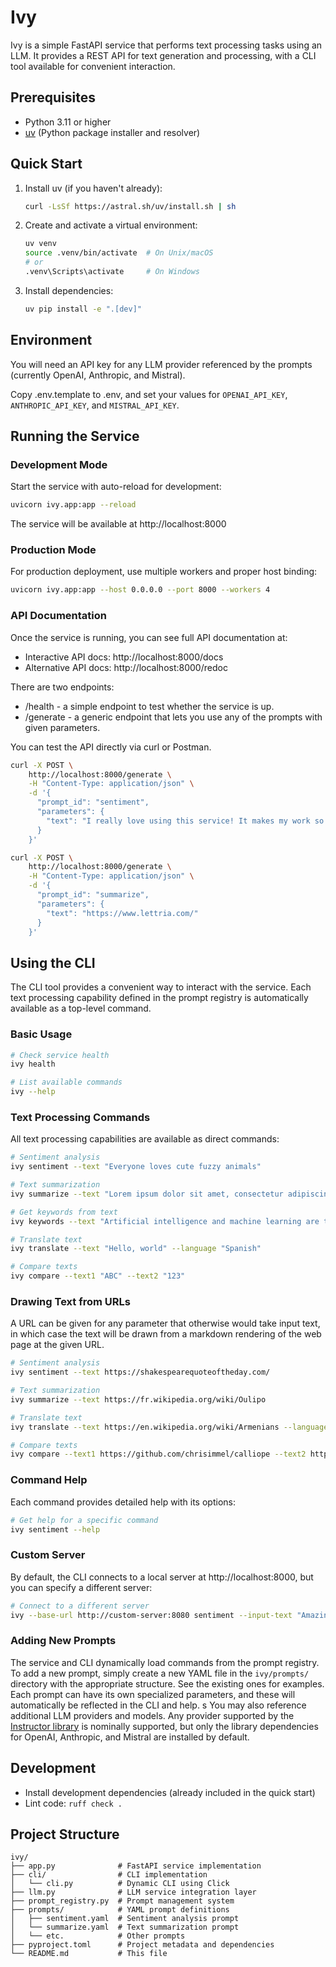 # Ivy

Ivy is a simple FastAPI service that performs text processing tasks using an LLM. It provides a REST API for text generation and processing, with a CLI tool available for convenient interaction.

## Prerequisites

- Python 3.11 or higher
- [uv](https://github.com/astral-sh/uv) (Python package installer and resolver)

## Quick Start

1. Install uv (if you haven't already):

   ```bash
   curl -LsSf https://astral.sh/uv/install.sh | sh
   ```

2. Create and activate a virtual environment:

   ```bash
   uv venv
   source .venv/bin/activate  # On Unix/macOS
   # or
   .venv\Scripts\activate     # On Windows
   ```

3. Install dependencies:

   ```bash
   uv pip install -e ".[dev]"
   ```

## Environment

You will need an API key for any LLM provider referenced by the prompts (currently OpenAI, Anthropic, and Mistral).

Copy .env.template to .env, and set your values for `OPENAI_API_KEY`, `ANTHROPIC_API_KEY`, and `MISTRAL_API_KEY`.

## Running the Service

### Development Mode

Start the service with auto-reload for development:

```bash
uvicorn ivy.app:app --reload
```

The service will be available at http://localhost:8000

### Production Mode

For production deployment, use multiple workers and proper host binding:

```bash
uvicorn ivy.app:app --host 0.0.0.0 --port 8000 --workers 4
```

### API Documentation

Once the service is running, you can see full API documentation at:

- Interactive API docs: http://localhost:8000/docs
- Alternative API docs: http://localhost:8000/redoc

There are two endpoints:

- /health - a simple endpoint to test whether the service is up.
- /generate - a generic endpoint that lets you use any of the prompts with given parameters.

You can test the API directly via curl or Postman.

```bash
curl -X POST \
    http://localhost:8000/generate \
    -H "Content-Type: application/json" \
    -d '{
      "prompt_id": "sentiment",
      "parameters": {
        "text": "I really love using this service! It makes my work so much easier."
      }
    }'
```

```bash
curl -X POST \
    http://localhost:8000/generate \
    -H "Content-Type: application/json" \
    -d '{
      "prompt_id": "summarize",
      "parameters": {
        "text": "https://www.lettria.com/"
      }
    }'
```

## Using the CLI

The CLI tool provides a convenient way to interact with the service. Each text processing capability defined in the prompt registry is automatically available as a top-level command.

### Basic Usage

```bash
# Check service health
ivy health

# List available commands
ivy --help
```

### Text Processing Commands

All text processing capabilities are available as direct commands:

```bash
# Sentiment analysis
ivy sentiment --text "Everyone loves cute fuzzy animals"

# Text summarization
ivy summarize --text "Lorem ipsum dolor sit amet, consectetur adipiscing elit..."

# Get keywords from text
ivy keywords --text "Artificial intelligence and machine learning are transforming..."

# Translate text
ivy translate --text "Hello, world" --language "Spanish"

# Compare texts
ivy compare --text1 "ABC" --text2 "123"
```

### Drawing Text from URLs

A URL can be given for any parameter that otherwise would take input text, in which case
the text will be drawn from a markdown rendering of the web page at the given URL.

```bash
# Sentiment analysis
ivy sentiment --text https://shakespearequoteoftheday.com/

# Text summarization
ivy summarize --text https://fr.wikipedia.org/wiki/Oulipo

# Translate text
ivy translate --text https://en.wikipedia.org/wiki/Armenians --language "Արեւմտահայերէն"

# Compare texts
ivy compare --text1 https://github.com/chrisimmel/calliope --text2 https://chrisimmel.com/collection/calliope
```

### Command Help

Each command provides detailed help with its options:

```bash
# Get help for a specific command
ivy sentiment --help
```

### Custom Server

By default, the CLI connects to a local server at http://localhost:8000, but you can specify a different server:

```bash
# Connect to a different server
ivy --base-url http://custom-server:8080 sentiment --input-text "Amazing work!"
```

### Adding New Prompts

The service and CLI dynamically load commands from the prompt registry. To add a new prompt, simply create a new YAML file in the `ivy/prompts/` directory with the appropriate structure.
See the existing ones for examples. Each prompt can have its own specialized parameters, and
these will automatically be reflected in the CLI and help.
s
You may also reference additional LLM providers and models. Any provider supported by the
[Instructor library](https://github.com/567-labs/instructor) is nominally supported, but only the library dependencies for OpenAI, Anthropic, and Mistral are installed by default.

## Development

- Install development dependencies (already included in the quick start)
- Lint code: `ruff check .`

## Project Structure

```text
ivy/
├── app.py              # FastAPI service implementation
├── cli/                # CLI implementation
│   └── cli.py          # Dynamic CLI using Click
├── llm.py              # LLM service integration layer
├── prompt_registry.py  # Prompt management system
├── prompts/            # YAML prompt definitions
│   ├── sentiment.yaml  # Sentiment analysis prompt
│   └── summarize.yaml  # Text summarization prompt
│   └── etc.            # Other prompts
├── pyproject.toml      # Project metadata and dependencies
└── README.md           # This file
```
